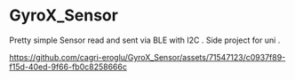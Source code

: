 # GyroX_Sensor
Pretty simple Sensor read and sent via BLE with I2C . Side project for uni .


https://github.com/cagri-eroglu/GyroX_Sensor/assets/71547123/c0937f89-f15d-40ed-9f66-fb0c8258666c


